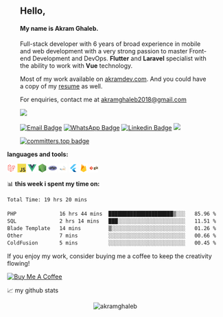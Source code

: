 
<br>
<div style="padding-left:30px; padding-right:30px;">
<h2 >Hello,</h2>
<h4 >My name is Akram Ghaleb.</h4>
<p>Full-stack developer with 6 years of broad experience in mobile and web development with a very strong passion to master Front-end Development and DevOps. <b>Flutter</b> and <b>Laravel</b> specialist with the ability to work with <b>Vue</b> technology.
</p>

<p>Most of my work available on <a href="https://akramdev.com/" target="_blank">akramdev.com</a>. And you could have a copy of my <a href="https://akramdev.com/cv" target="_blank" download="akram_cv.pdf" data-aos="zoom-in" data-aos-anchor="data-aos-anchor" class="btn btn-default mr-3">resume</a> as well.
</p>
<p>For enquiries, contact me at <a href="mailto:akramghaleb2018@gmail.com">akramghaleb2018@gmail.com</a></p>

<a href="https://backend.akramdev.com/cv" target="_blank" download="akram_cv.pdf" data-aos="zoom-in" data-aos-anchor="data-aos-anchor" class="btn btn-default mr-3"><img src="https://img.shields.io/badge/Download-CV-blue"></a>

[![Email Badge](https://img.shields.io/badge/-Email-c14438?style=flat-square&logo=Gmail&logoColor=white&link=mailto:akramghaleb2018@gmail.com)](mailto:akramghaleb2018@gmail.com)
[![WhatsApp Badge](https://img.shields.io/badge/-WhatsApp-25D366?style=flat-square&logo=WhatsApp&logoColor=white&link=https://api.whatsapp.com/send?phone=967776284933)](https://api.whatsapp.com/send?phone=967776284933)
[![Linkedin Badge](https://img.shields.io/badge/-Linkedin-blue?style=flat-square&logo=Linkedin&logoColor=white&link=https://www.linkedin.com/in/akramghaleb)](https://www.linkedin.com/in/akramghaleb)
![](https://visitor-badge.laobi.icu/badge?page_id=akramghaleb.akramghaleb)


[![committers.top badge](https://user-badge.committers.top/yemen/akramghaleb.svg)](https://user-badge.committers.top/yemen/akramghaleb)
</div>

**languages and tools:**  

<code><img height="20" src="https://raw.githubusercontent.com/github/explore/80688e429a7d4ef2fca1e82350fe8e3517d3494d/topics/laravel/laravel.png"></code>
<code><img height="20" src="https://raw.githubusercontent.com/github/explore/80688e429a7d4ef2fca1e82350fe8e3517d3494d/topics/javascript/javascript.png"></code>
<code><img height="20" src="https://raw.githubusercontent.com/github/explore/80688e429a7d4ef2fca1e82350fe8e3517d3494d/topics/vue/vue.png"></code>
<code><img height="20" src="https://raw.githubusercontent.com/github/explore/80688e429a7d4ef2fca1e82350fe8e3517d3494d/topics/nodejs/nodejs.png"></code>
<code><img height="20" src="https://raw.githubusercontent.com/github/explore/80688e429a7d4ef2fca1e82350fe8e3517d3494d/topics/php/php.png"></code>
<code><img height="20" src="https://raw.githubusercontent.com/github/explore/80688e429a7d4ef2fca1e82350fe8e3517d3494d/topics/mysql/mysql.png"></code>
<code><img height="20" src="https://raw.githubusercontent.com/github/explore/80688e429a7d4ef2fca1e82350fe8e3517d3494d/topics/flutter/flutter.png"></code>
<code><img height="20" src="https://raw.githubusercontent.com/github/explore/80688e429a7d4ef2fca1e82350fe8e3517d3494d/topics/firebase/firebase.png"></code>
<code><img height="20" src="https://raw.githubusercontent.com/github/explore/80688e429a7d4ef2fca1e82350fe8e3517d3494d/topics/git/git.png"></code>

📊 **this week i spent my time on:**
<!--START_SECTION:waka-->

```txt
Total Time: 19 hrs 20 mins

PHP              16 hrs 44 mins  █████████████████████▒░░░   85.96 %
SQL              2 hrs 14 mins   ███░░░░░░░░░░░░░░░░░░░░░░   11.51 %
Blade Template   14 mins         ▒░░░░░░░░░░░░░░░░░░░░░░░░   01.26 %
Other            7 mins          ░░░░░░░░░░░░░░░░░░░░░░░░░   00.66 %
ColdFusion       5 mins          ░░░░░░░░░░░░░░░░░░░░░░░░░   00.45 %
```

<!--END_SECTION:waka-->

If you enjoy my work, consider buying me a coffee to keep the creativity flowing!

<a href="https://www.buymeacoffee.com/akramghaleb" target="_blank"><img src="https://cdn.buymeacoffee.com/buttons/v2/default-red.png" alt="Buy Me A Coffee" width="150" ></a>

  
📈 my github stats

<p align="center"> <img src="https://github-readme-stats.vercel.app/api?username=akramghaleb&show_icons=true&theme=gotham" alt="akramghaleb" />

